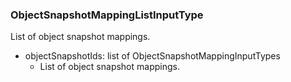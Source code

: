 ### ObjectSnapshotMappingListInputType
List of object snapshot mappings.

- objectSnapshotIds: list of ObjectSnapshotMappingInputTypes
  - List of object snapshot mappings.
